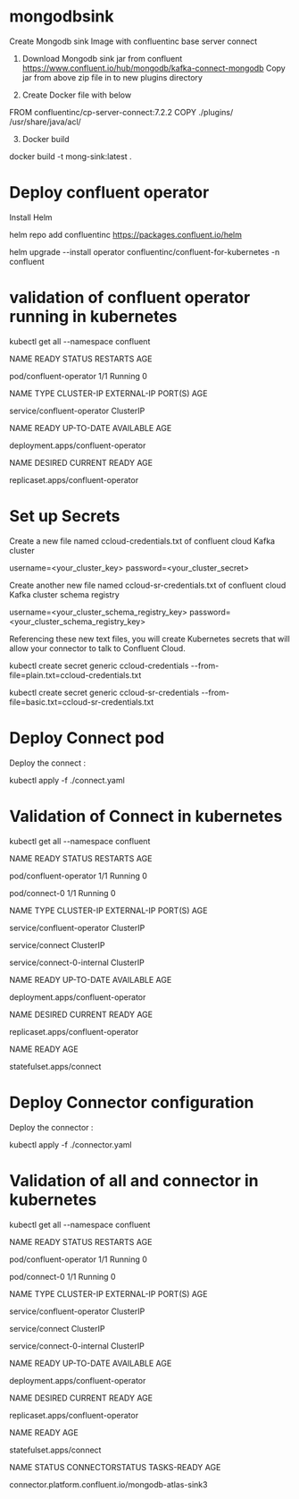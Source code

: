 # mongodbsink

Create Mongodb sink Image with confluentinc base server connect

1. Download Mongodb sink jar from confluent 
https://www.confluent.io/hub/mongodb/kafka-connect-mongodb
 Copy jar from above zip file in to new plugins directory

2. Create Docker file with below 

FROM confluentinc/cp-server-connect:7.2.2
COPY ./plugins/ /usr/share/java/acl/

3. Docker build 

docker build -t mong-sink:latest . 




Deploy confluent operator
================================
Install Helm

helm repo add confluentinc https://packages.confluent.io/helm

helm upgrade --install operator confluentinc/confluent-for-kubernetes -n confluent

validation of confluent operator running in kubernetes
===============================================================
kubectl get all --namespace confluent

NAME                                      READY   STATUS    RESTARTS   AGE

pod/confluent-operator   1/1     Running   0          

NAME                         TYPE        CLUSTER-IP       EXTERNAL-IP   PORT(S)                               AGE

service/confluent-operator   ClusterIP   

NAME                                 READY   UP-TO-DATE   AVAILABLE   AGE

deployment.apps/confluent-operator   

NAME                                            DESIRED   CURRENT   READY   AGE

replicaset.apps/confluent-operator  


Set up Secrets
==============
Create a new file named ccloud-credentials.txt of confluent cloud Kafka cluster

username=<your_cluster_key>
password=<your_cluster_secret>

Create another new file named ccloud-sr-credentials.txt of confluent cloud Kafka cluster schema registry 

username=<your_cluster_schema_registry_key>
password=<your_cluster_schema_registry_key>

Referencing these new text files, you will create Kubernetes secrets that will allow your connector to talk to Confluent Cloud.

kubectl create secret generic ccloud-credentials --from-file=plain.txt=ccloud-credentials.txt

kubectl create secret generic ccloud-sr-credentials --from-file=basic.txt=ccloud-sr-credentials.txt



Deploy Connect pod
===================
Deploy the connect :

kubectl apply -f ./connect.yaml

Validation of Connect in kubernetes
=======================================
kubectl get all --namespace confluent

NAME                                      READY   STATUS    RESTARTS   AGE

pod/confluent-operator   1/1     Running   0          

pod/connect-0                             1/1     Running   0          

NAME                         TYPE        CLUSTER-IP       EXTERNAL-IP   PORT(S)                               AGE

service/confluent-operator   ClusterIP   

service/connect              ClusterIP       

service/connect-0-internal   ClusterIP     

NAME                                 READY   UP-TO-DATE   AVAILABLE   AGE

deployment.apps/confluent-operator   

NAME                                            DESIRED   CURRENT   READY   AGE

replicaset.apps/confluent-operator  

NAME                       READY   AGE

statefulset.apps/connect   



Deploy Connector configuration
==========================
Deploy the connector :

kubectl apply -f ./connector.yaml


Validation of all and connector in kubernetes
================================================
kubectl get all --namespace confluent

NAME                                      READY   STATUS    RESTARTS   AGE

pod/confluent-operator   1/1     Running   0          

pod/connect-0                             1/1     Running   0          

NAME                         TYPE        CLUSTER-IP       EXTERNAL-IP   PORT(S)                               AGE

service/confluent-operator   ClusterIP   

service/connect              ClusterIP       

service/connect-0-internal   ClusterIP     

NAME                                 READY   UP-TO-DATE   AVAILABLE   AGE

deployment.apps/confluent-operator   

NAME                                            DESIRED   CURRENT   READY   AGE

replicaset.apps/confluent-operator  

NAME                       READY   AGE

statefulset.apps/connect   

NAME                                                  STATUS    CONNECTORSTATUS   TASKS-READY   AGE

connector.platform.confluent.io/mongodb-atlas-sink3   


